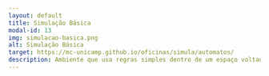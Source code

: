 ```yaml
---
layout: default
title: Simulação Básica
modal-id: 13
img: simulacao-basica.png
alt: Simulação Básica
target: https://mc-unicamp.github.io/oficinas/simula/automatos/
description: Ambiente que usa regras simples dentro de um espaço voltado a ensino/aprendizagem para simulações introdutórias. Faixa etária recomendada - 8 a 12 anos.
---
```

